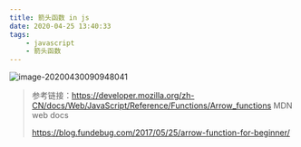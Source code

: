 ```yaml
---
title: 箭头函数 in js
date: 2020-04-25 13:40:33
tags:
	- javascript
	- 箭头函数
---
```


![image-20200430090948041](https://cdn.jsdelivr.net/gh/a11enyang/Picture/img2/image-20200430090948041.png)

<!-- more -->

> 参考链接：https://developer.mozilla.org/zh-CN/docs/Web/JavaScript/Reference/Functions/Arrow_functions MDN web docs
>
> https://blog.fundebug.com/2017/05/25/arrow-function-for-beginner/